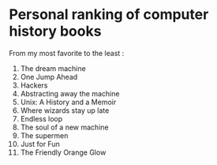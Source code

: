 # Personal ranking of computer history books
From my most favorite to the least :
1. The dream machine
1. One Jump Ahead
1. Hackers
1. Abstracting away the machine
1. Unix: A History and a Memoir
1. Where wizards stay up late
1. Endless loop
1. The soul of a new machine
1. The supermen
1. Just for Fun
1. The Friendly Orange Glow

